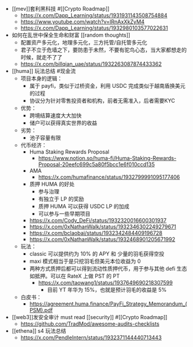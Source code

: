 - [[mev]]套利黑科技 #[[Crypto Roadmap]]
	- https://x.com/Dapp_Learning/status/1931931143508754884
	- https://www.youtube.com/watch?v=lRnAxXkZyM4
	- https://x.com/Dapp_Learning/status/1932980103577022631
- 如何在乱世中保全生命和财富 [[random thoughts]]
	- 配置资产多元化，地理多元化，三方托管/自托管多元化
	- 君子不立于危墙之下，要防患于未然，不要有驼鸟心态，当大家都想走的时候，就走不了了
	- https://x.com/billqian_uae/status/1932263087874433362
- [[huma]] 玩法总结 #现金流
	- 项目本身的逻辑：
		- 属于 payfi，类似于过桥资金，利用 USDC 完成类似于越南盾换美元的过程
		- 协议分为针对零售投资者和机构，前者无需准入，后者需要KYC
	- 优势：
		- 跨境结算速度大大加快
		- 储户可以获得真实世界的收益
	- 劣势：
		- 池子容量有限
	- 代币经济：
		- Huma Staking Rewards Proposal
			- https://www.notion.so/huma-fi/Huma-Staking-Rewards-Proposal-20eefc699c5a80f5bcc1e6f010ccd135
		- AMA
			- https://x.com/humafinance/status/1932799991095177406
		- 质押 HUMA 的好处
			- 参与治理
			- 有独立于 LP 的奖励
			- 质押 HUMA 可以获得 USDC LP 的加成
			- 可以参与一些早期项目
		- https://x.com/Cody_DeFi/status/1932320016600301937
		- https://x.com/0xNathanWalk/status/1932346302249279671
		- https://x.com/bclaobai/status/1932342484409196728
		- https://x.com/0xNathanWalk/status/1932468901205671992
	- 玩法：
		- classic 可以提供约为 10% 的 APY 和 少量的羽毛获得空投
		- maxi 模式相当于是只挖羽毛但美元本位收益为 0
		- 两种方式质押后都可以得到流动性质押代币，用于参与其他 defi 生态如抵押。可以在 RateX 上做 PST 的 PT
			- https://x.com/taowang1/status/1937649690218307599
				- 目前 YT 年华为 15%，也就是预计羽毛的收益是 5%
	- 白皮书：
		- https://agreement.huma.finance/PayFi_Strategy_Memorandum_(PSM).pdf
- [[web3]]发安全审计 must read [[security]] #[[Crypto Roadmap]]
	- https://github.com/TradMod/awesome-audits-checklists
- [[ethena]] s4 玩法总结
	- https://x.com/PendleIntern/status/1932371144440713443